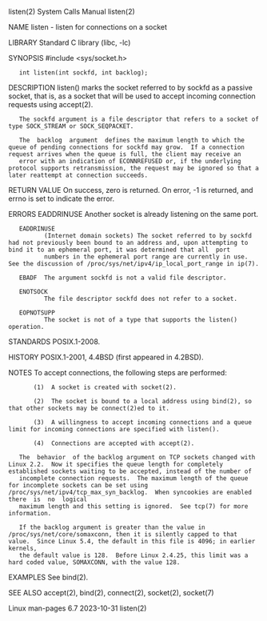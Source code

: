 listen(2)                                                                                   System Calls Manual                                                                                   listen(2)

NAME
       listen - listen for connections on a socket

LIBRARY
       Standard C library (libc, -lc)

SYNOPSIS
       #include <sys/socket.h>

       int listen(int sockfd, int backlog);

DESCRIPTION
       listen() marks the socket referred to by sockfd as a passive socket, that is, as a socket that will be used to accept incoming connection requests using accept(2).

       The sockfd argument is a file descriptor that refers to a socket of type SOCK_STREAM or SOCK_SEQPACKET.

       The  backlog  argument  defines the maximum length to which the queue of pending connections for sockfd may grow.  If a connection request arrives when the queue is full, the client may receive an
       error with an indication of ECONNREFUSED or, if the underlying protocol supports retransmission, the request may be ignored so that a later reattempt at connection succeeds.

RETURN VALUE
       On success, zero is returned.  On error, -1 is returned, and errno is set to indicate the error.

ERRORS
       EADDRINUSE
              Another socket is already listening on the same port.

       EADDRINUSE
              (Internet domain sockets) The socket referred to by sockfd had not previously been bound to an address and, upon attempting to bind it to an ephemeral port, it was determined that all  port
              numbers in the ephemeral port range are currently in use.  See the discussion of /proc/sys/net/ipv4/ip_local_port_range in ip(7).

       EBADF  The argument sockfd is not a valid file descriptor.

       ENOTSOCK
              The file descriptor sockfd does not refer to a socket.

       EOPNOTSUPP
              The socket is not of a type that supports the listen() operation.

STANDARDS
       POSIX.1-2008.

HISTORY
       POSIX.1-2001, 4.4BSD (first appeared in 4.2BSD).

NOTES
       To accept connections, the following steps are performed:

           (1)  A socket is created with socket(2).

           (2)  The socket is bound to a local address using bind(2), so that other sockets may be connect(2)ed to it.

           (3)  A willingness to accept incoming connections and a queue limit for incoming connections are specified with listen().

           (4)  Connections are accepted with accept(2).

       The  behavior  of the backlog argument on TCP sockets changed with Linux 2.2.  Now it specifies the queue length for completely established sockets waiting to be accepted, instead of the number of
       incomplete connection requests.  The maximum length of the queue for incomplete sockets can be set using /proc/sys/net/ipv4/tcp_max_syn_backlog.  When syncookies are enabled there  is  no  logical
       maximum length and this setting is ignored.  See tcp(7) for more information.

       If the backlog argument is greater than the value in /proc/sys/net/core/somaxconn, then it is silently capped to that value.  Since Linux 5.4, the default in this file is 4096; in earlier kernels,
       the default value is 128.  Before Linux 2.4.25, this limit was a hard coded value, SOMAXCONN, with the value 128.

EXAMPLES
       See bind(2).

SEE ALSO
       accept(2), bind(2), connect(2), socket(2), socket(7)

Linux man-pages 6.7                                                                              2023-10-31                                                                                       listen(2)
